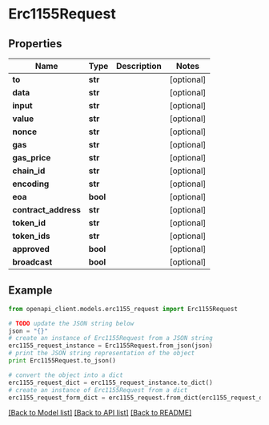 # Erc1155Request


## Properties
Name | Type | Description | Notes
------------ | ------------- | ------------- | -------------
**to** | **str** |  | [optional] 
**data** | **str** |  | [optional] 
**input** | **str** |  | [optional] 
**value** | **str** |  | [optional] 
**nonce** | **str** |  | [optional] 
**gas** | **str** |  | [optional] 
**gas_price** | **str** |  | [optional] 
**chain_id** | **str** |  | [optional] 
**encoding** | **str** |  | [optional] 
**eoa** | **bool** |  | [optional] 
**contract_address** | **str** |  | [optional] 
**token_id** | **str** |  | [optional] 
**token_ids** | **str** |  | [optional] 
**approved** | **bool** |  | [optional] 
**broadcast** | **bool** |  | [optional] 

## Example

```python
from openapi_client.models.erc1155_request import Erc1155Request

# TODO update the JSON string below
json = "{}"
# create an instance of Erc1155Request from a JSON string
erc1155_request_instance = Erc1155Request.from_json(json)
# print the JSON string representation of the object
print Erc1155Request.to_json()

# convert the object into a dict
erc1155_request_dict = erc1155_request_instance.to_dict()
# create an instance of Erc1155Request from a dict
erc1155_request_form_dict = erc1155_request.from_dict(erc1155_request_dict)
```
[[Back to Model list]](../README.md#documentation-for-models) [[Back to API list]](../README.md#documentation-for-api-endpoints) [[Back to README]](../README.md)



